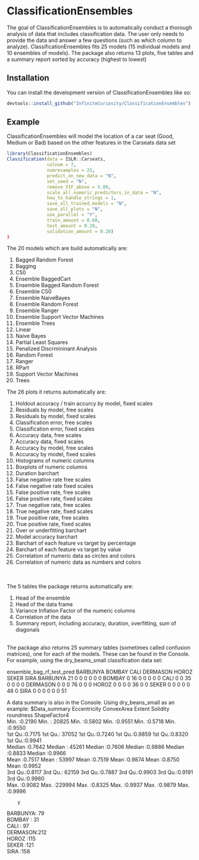 
# ClassificationEnsembles

<!-- badges: start -->
<!-- badges: end -->

The goal of ClassificationEnsembles is to automatically conduct a thorough analysis of data that includes classification data. The user only needs to provide the data and answer a few questions (such as which column to analyze). ClassificationEnsembles fits 25 models (15 individual models and 10 ensembles of models). The package also returns 13 plots, five tables and a summary report sorted by accuracy (highest to lowest)

## Installation

You can install the development version of ClassificationEnsembles like so:

``` r
devtools::install_github("InfiniteCuriosity/ClassificationEnsembles")
```

## Example

ClassificationEnsembles will model the location of a car seat (Good, Medium or Bad) based on the other features in the Carseats data set

``` r
library(ClassificationEnsembles)
Classification(data = ISLR::Carseats,
               colnum = 7,
               numresamples = 25,
               predict_on_new_data = "N",
               set_seed = "N",
               remove_VIF_above = 5.00,
               scale_all_numeric_predictors_in_data = "N",
               how_to_handle_strings = 1,
               save_all_trained_models = "N",
               save_all_plots = "N",
               use_parallel = "Y",
               train_amount = 0.60,
               test_amount = 0.20,
               validation_amount = 0.20)
)

```

The 20 models which are build automatically are:

1. Bagged Random Forest
2. Bagging
3. C50
4. Ensemble BaggedCart
5. Ensemble Bagged Random Forest
6. Ensemble C50
7. Ensemble NaiveBayes
8. Ensemble Random Forest
9. Ensemble Ranger
10. Ensemble Support Vector Machines
11. Ensemble Trees
12. Linear
13. Naive Bayes
14. Partial Least Squares
15. Penalized Discrmininant Analysis
16. Random Forest
17. Ranger
18. RPart
19. Support Vector Machines
20. Trees


The 26 plots it returns automatically are:<br>
1. Holdout accuracy / train accurcy by model, fixed scales
2. Residuals by model, free scales
3. Residuals by model, fixed scales
4. Classification error, free scales
5. Classification error, fixed scales
6. Accuracy data, free scales
7. Accuracy data, fixed scales
8. Accuracy by model, free scales
9. Accuracy by model, fixed scales
10. Histograms of numeric columns
11. Boxplots of numeric columns
12. Duration barchart
13. False negative rate free scales
14. False negative rate fixed scales
15. False positive rate, free scales
16. False positive rate, fixed scales
17. True negative rate, free scales
18. True negative rate, fixed scales
19. True positive rate, free scales
20. True positive rate, fixed scales
21. Over or underfitting barchart
22. Model accuracy barchart
23. Barchart of each feature vs target by percentage
24. Barchart of each feature vs target by value
25. Correlation of numeric data as circles and colors
26. Correlation of numeric data as numbers and colors

<br><br>
The 5 tables the package returns automatically are:<br>
1. Head of the ensemble<br>
2. Head of the data frame<br>
3. Variance Inflation Factor of the numeric columns
4. Correlation of the data<br>
5. Summary report, including accuracy, duration, overfitting, sum of diagonals<br>
<br>
The package also returns 25 summary tables (sometimes called confusion matrices), one for each of the models. These can be found in the Console. For example, using the dry_beams_small classification data set:

ensemble_bag_rf_test_pred BARBUNYA BOMBAY CALI DERMASON HOROZ SEKER SIRA
                 BARBUNYA       21      0    0        0     0     0    0
                 BOMBAY          0     16    0        0     0     0    0
                 CALI            0      0   35        0     0     0    0
                 DERMASON        0      0    0       76     0     0    0
                 HOROZ           0      0    0        0    36     0    0
                 SEKER           0      0    0        0     0    48    0
                 SIRA            0      0    0        0     0     0   51

A data summary is also in the Console. Using dry_beans_small as an example:
$Data_summary
  Eccentricity      ConvexArea         Extent          Solidity        roundness       ShapeFactor4   
 Min.   :0.2190   Min.   : 20825   Min.   :0.5802   Min.   :0.9551   Min.   :0.5718   Min.   :0.9550  
 1st Qu.:0.7175   1st Qu.: 37052   1st Qu.:0.7240   1st Qu.:0.9859   1st Qu.:0.8320   1st Qu.:0.9941  
 Median :0.7642   Median : 45261   Median :0.7606   Median :0.9886   Median :0.8833   Median :0.9966  
 Mean   :0.7517   Mean   : 53997   Mean   :0.7519   Mean   :0.9874   Mean   :0.8750   Mean   :0.9952  
 3rd Qu.:0.8117   3rd Qu.: 62159   3rd Qu.:0.7887   3rd Qu.:0.9903   3rd Qu.:0.9191   3rd Qu.:0.9980  
 Max.   :0.9082   Max.   :229994   Max.   :0.8325   Max.   :0.9937   Max.   :0.9879   Max.   :0.9996  
                                                                                                      
        y      
 BARBUNYA: 79  
 BOMBAY  : 31  
 CALI    : 97  
 DERMASON:212  
 HOROZ   :115  
 SEKER   :121  
 SIRA    :158  
